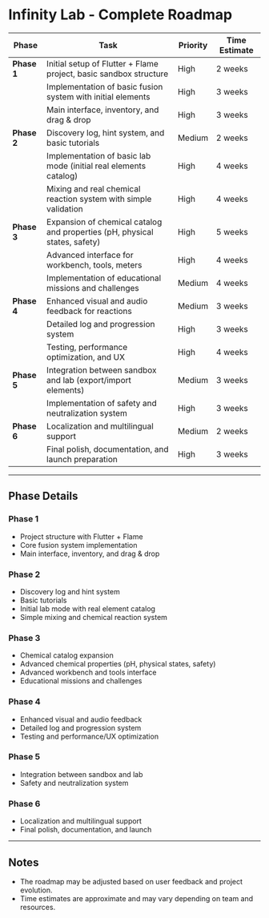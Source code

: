 # Infinity Lab - Complete Roadmap

| Phase      | Task                                                                         | Priority   | Time Estimate       |
| ---------- | ---------------------------------------------------------------------------- | ---------- | ------------------ |
| **Phase 1**| Initial setup of Flutter + Flame project, basic sandbox structure             | High       | 2 weeks            |
|            | Implementation of basic fusion system with initial elements                  | High       | 3 weeks            |
|            | Main interface, inventory, and drag & drop                                  | High       | 3 weeks            |
| **Phase 2**| Discovery log, hint system, and basic tutorials                             | Medium     | 2 weeks            |
|            | Implementation of basic lab mode (initial real elements catalog)             | High       | 4 weeks            |
|            | Mixing and real chemical reaction system with simple validation              | High       | 4 weeks            |
| **Phase 3**| Expansion of chemical catalog and properties (pH, physical states, safety)   | High       | 5 weeks            |
|            | Advanced interface for workbench, tools, meters                             | High       | 4 weeks            |
|            | Implementation of educational missions and challenges                       | Medium     | 4 weeks            |
| **Phase 4**| Enhanced visual and audio feedback for reactions                            | Medium     | 3 weeks            |
|            | Detailed log and progression system                                         | High       | 3 weeks            |
|            | Testing, performance optimization, and UX                                   | High       | 4 weeks            |
| **Phase 5**| Integration between sandbox and lab (export/import elements)                 | Medium     | 3 weeks            |
|            | Implementation of safety and neutralization system                          | High       | 3 weeks            |
| **Phase 6**| Localization and multilingual support                                       | Medium     | 2 weeks            |
|            | Final polish, documentation, and launch preparation                         | High       | 3 weeks            |

---

## Phase Details

### Phase 1
- Project structure with Flutter + Flame
- Core fusion system implementation
- Main interface, inventory, and drag & drop

### Phase 2
- Discovery log and hint system
- Basic tutorials
- Initial lab mode with real element catalog
- Simple mixing and chemical reaction system

### Phase 3
- Chemical catalog expansion
- Advanced chemical properties (pH, physical states, safety)
- Advanced workbench and tools interface
- Educational missions and challenges

### Phase 4
- Enhanced visual and audio feedback
- Detailed log and progression system
- Testing and performance/UX optimization

### Phase 5
- Integration between sandbox and lab
- Safety and neutralization system

### Phase 6
- Localization and multilingual support
- Final polish, documentation, and launch

---

## Notes
- The roadmap may be adjusted based on user feedback and project evolution.
- Time estimates are approximate and may vary depending on team and resources.
